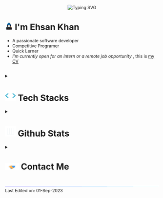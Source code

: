 <p align="center">
  <img src="https://readme-typing-svg.demolab.com?font=Fira+Code&pause=1000&width=435&lines=Assalamu+Alaikum+Warahmatullah...%E2%9D%A4" alt="Typing SVG" />
</p>

# <picture><img src = "img/about_me_small.gif" width = 25px></picture> **I'm Ehsan Khan**

- A passionate software developer
- Competitive Programer
- Quick Lerner
- _I’m currently open for an Intern or a remote job opportunity_ , this is [my CV](https://www.overleaf.com/read/jfjsjggqjwnf)

<br>

<details>
  <summary>
    <h1><img src="img/code.gif" width ="35"><b> Tech Stacks</b></h1>
  </summary>

  <div align="center">
    <img src="https://img.shields.io/badge/-C%20-%232370ED.svg?style=flat&logo=c&logoColor=white" /> 
    <img src="https://img.shields.io/badge/C++%20-%2300599C.svg?style=flat&logo=c%2B%2B&logoColor=white" /> 
    <img src="https://img.shields.io/badge/Python%20-%2314354C.svg?style=flat&logo=python&logoColor=white" /> 
    <img src="https://img.shields.io/badge/Java%20-FF3E00?style=flat&logo=OpenJDK&logoColor=white" /> 
    <img src="https://img.shields.io/badge/JavaScript%20-%23F7DF1E.svg?style=flat&logo=javascript&logoColor=black" /> 
    <img src="https://img.shields.io/badge/TypeScript%20-3178C6.svg?style=flat&logo=typescript&logoColor=white" /> 
    <img src="https://img.shields.io/badge/PHP%20-777BB4?style=flat&logo=PHP&logoColor=white" /> 
    <img src="https://img.shields.io/badge/HTML%20-%23E34F26.svg?style=flat&logo=html5&logoColor=white" /> 
    <img src="https://img.shields.io/badge/CSS%20-%231572B6.svg?style=flat&logo=css3&logoColor=white" /> 
    <img src="https://img.shields.io/badge/TailWind%20CSS%20-%2306B6D6.svg?style=flat&logo=tailwindcss&logoColor=white" /> 
    <img src="https://img.shields.io/badge/React%20-%2309D3AC.svg?style=flat&logo=react&logoColor=white" /> 
    <img src="https://img.shields.io/badge/NextJS%20-000000.svg?style=flat&logo=nextdotjs&logoColor=white" />  
    <img src="https://img.shields.io/badge/Redux%20-764ABC.svg?style=flat&logo=redux&logoColor=white" /> 
    <img src="https://img.shields.io/badge/Django%20-%23092E20.svg?style=flat&logo=django&logoColor=white" />
    <img src="https://img.shields.io/badge/Git-%23F05033.svg?style=flat&logo=git&logoColor=white" /> 
    <img src="https://img.shields.io/badge/Github-%23121011.svg?style=flat&logo=github&logoColor=white" />
    <img src="https://img.shields.io/badge/Vim-019733?style=flat&logo=vim&logoColor=black" /> 
    <img src="https://img.shields.io/badge/Microsoft%20Office-D83B01?style=flat&logo=microsoftoffice&logoColor=white" /> 
    <img src="https://img.shields.io/badge/LibreOffice-18A303?style=flat&logo=libreoffice&logoColor=white" /> 
    <img src="https://img.shields.io/badge/Photoshop-31A8FF?style=flat&logo=AdobePhotoshop&logoColor=white" />  
    <img src="https://img.shields.io/badge/GIMP-5C5543?style=flat&logo=gimp&logoColor=black" />
    <img src="https://img.shields.io/badge/Google%20Search-%234285F4.svg?style=flat&logo=google&logoColor=white" /> 
    <img src="https://img.shields.io/badge/Markdown-%23000000.svg?style=flat&logo=markdown&logoColor=white" /> 
    <img src="https://img.shields.io/badge/Latex-008080.svg?style=flat&logo=latex&logoColor=white" /> 
    <img src="https://img.shields.io/badge/Bash%20Scripting-%234EAA25.svg?style=flat&logo=gnubash&logoColor=white" /> 
    <img src="https://img.shields.io/badge/Batch%20Scripting-%234D4D4D.svg?style=flat&logo=windowsterminal&logoColor=white" />

  </div>
  <br>
</details>

<details>
  <summary>
    <h1> <img src="img/Stats.gif" width="35"><b> Github Stats </b></h1>
  </summary>

  <div align="center">
    <img src="https://github-readme-stats.vercel.app/api?username=ehsan18t&include_all_commits=true&count_private=true&show_icons=true&theme=gruvbox" width="400"/>
    <img src="https://streak-stats.demolab.com/?user=ehsan18t&theme=gruvbox" width="400"  alt="ehsan18t"/>
  </div>
  <br>
</details>

<details>
  <summary>
    <h1> <img src="img/handshake.gif" width ="45"> <b> Contact Me</b></h1>
    <br>
  </summary>

  <div align='center'>
    <a href="https://t.me/ehsan18t" target="_blank">
      <img src="https://img.shields.io/badge/telegram-26A5E4?style=for-the-badge&logo=telegram&logoColor=white" t=mail style="margin-bottom: 5px;" />
    </a>
    <!-- <a href="https://twitter.com/ehsan18t" target="_blank">
      <img src="https://img.shields.io/badge/twitter-%2300acee.svg?color=1DA1F2&style=for-the-badge&logo=twitter&logoColor=white" alt=twitter style="margin-bottom: 5px;"/>
    </a> -->
    <a href="https://linkedin.com/in/ehsan18t" target="_blank">
      <img src="https://img.shields.io/badge/linkedin-%2300acee.svg?color=405DE6&style=for-the-badge&logo=linkedin&logoColor=white" alt=linkedin style="margin-bottom: 5px;"/>
    </a>
    <a href="mailto:ehsan18t@gmail.com" target="_blank">
      <img src="https://img.shields.io/badge/gmail-%23EA4335.svg?style=for-the-badge&logo=gmail&logoColor=white" t=mail style="margin-bottom: 5px;" />
    </a>
  </div>
  <br>
</details>

<img src="img/line.gif">
Last Edited on: 01-Sep-2023
